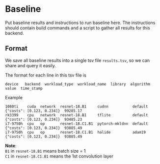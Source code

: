 # Baseline

Put baseline results and instructions to run baseline here.
The instructions should contain build commands and a script to gather all results for this backend.

## Format
We save all baseline results into a single tsv file `results.tsv`, so we can share and query it easily.

The format for each line in this tsv file is
```
device   backend  workload_type  workload_name  library  algorithm  value  time_stamp
```

Example
```
1080ti    cuda  network  resnet-18.B1     cudnn           default  {"costs": [0.123, 0.234]}  99285.17
rk3399    cpu   network  resnet-18.B1     tflite          default  {"costs": [0.123, 0.234]}  93485.23
i7-9750h  cpu   op       resnet-18.C1.B1  pytorch-mkldnn  default  {"costs": [0.123, 0.234]}  93885.49
i7-9750h  cpu   op       resnet-18.C1.B1  halide          adam19   {"costs": [0.123, 0.234]}  93885.49
```

**Note**:  
`B1` in `resnet-18.B1` means batch size = 1  
`C1` in `resnet-18.C1.B1` means the 1st convolution layer
